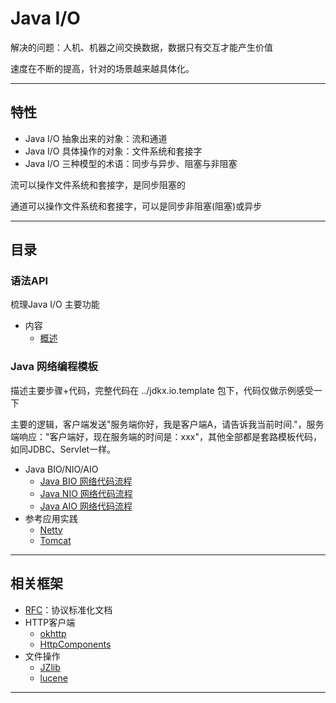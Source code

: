 #   Java I/O

解决的问题：人机、机器之间交换数据，数据只有交互才能产生价值

速度在不断的提高，针对的场景越来越具体化。

----

##  特性

-   Java I/O 抽象出来的对象：流和通道
-   Java I/O 具体操作的对象：文件系统和套接字
-   Java I/O 三种模型的术语：同步与异步、阻塞与非阻塞

流可以操作文件系统和套接字，是同步阻塞的

通道可以操作文件系统和套接字，可以是同步非阻塞(阻塞)或异步

----

##  目录

### 语法API

梳理Java I/O 主要功能

-   内容
    -   [概述](100x.md)

### Java 网络编程模板

描述主要步骤+代码，完整代码在 ../jdkx.io.template 包下，代码仅做示例感受一下

主要的逻辑，客户端发送"服务端你好，我是客户端A，请告诉我当前时间."，服务端响应："客户端好，现在服务端的时间是：xxx"，其他全部都是套路模板代码，如同JDBC、Servlet一样。

-   Java  BIO/NIO/AIO
    -   [Java BIO 网络代码流程](210x.md)
    -   [Java NIO 网络代码流程](220x.md)
    -   [Java AIO 网络代码流程](230x.md)
-   参考应用实践
    -   [Netty](https://netty.io/)
    -   [Tomcat](http://tomcat.apache.org/)

----

##  相关框架
-   [RFC](https://www.ietf.org/)：协议标准化文档
-   HTTP客户端
    -   [okhttp](https://square.github.io/okhttp/)
    -   [HttpComponents](http://hc.apache.org/)
-   文件操作
    -   [JZlib](http://www.jcraft.com/jzlib/)
    -   [lucene](https://lucene.apache.org/)

----